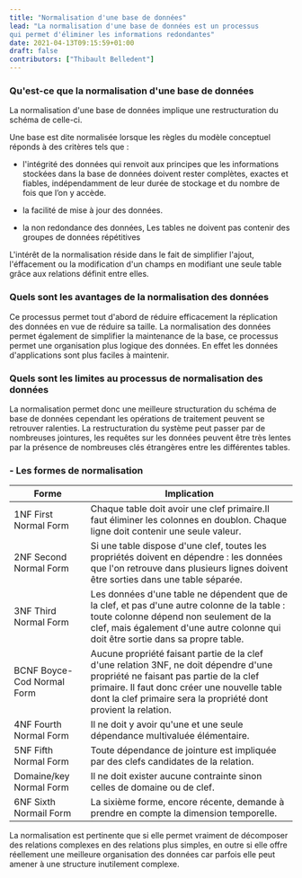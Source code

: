 ```yaml
---
title: "Normalisation d'une base de données"
lead: "La normalisation d'une base de données est un processus
qui permet d'éliminer les informations redondantes"
date: 2021-04-13T09:15:59+01:00
draft: false
contributors: ["Thibault Belledent"]
---
```

<div style="text-align: left">

### Qu'est-ce que la normalisation d'une base de données

La normalisation d'une base de données implique une restructuration
du schéma de celle-ci.

Une base est dite normalisée lorsque les règles du modèle conceptuel
réponds à des critères tels que :

- l'intégrité des données qui renvoit aux principes que les
  informations stockées dans la base de données doivent rester
  complètes, exactes et fiables, indépendamment de leur durée
  de stockage et du nombre de fois que l’on y accède.

- la facilité de mise à jour des données.

- la non redondance des données, Les tables ne doivent pas
  contenir des groupes de données répétitives

L'intérêt de la normalisation réside dans le fait de simplifier
l'ajout, l'éffacement ou la modification d'un champs en modifiant
une seule table grâce aux relations définit entre elles.

### Quels sont les avantages de la normalisation des données

Ce processus permet tout d'abord de réduire efficacement la
réplication des données en vue de réduire sa taille. La normalisation
des données permet également de simplifier la maintenance de la base,
ce processus permet une organisation plus logique des données. En effet
les données d'applications sont plus faciles à maintenir.


### Quels sont les limites au processus de normalisation des données

La normalisation permet donc une meilleure structuration du schéma
de base de données cependant les opérations de traitement peuvent
se retrouver ralenties. La restructuration du système peut passer
par de nombreuses jointures, les requêtes sur les données peuvent être
très lentes par la présence de nombreuses clés étrangères entre les
différentes tables.

### - Les formes de normalisation
</div>


|Forme|Implication|
|--- |--- |
|1NF First Normal Form|Chaque table doit avoir une clef primaire.Il faut éliminer les colonnes en doublon. Chaque ligne doit contenir une seule valeur.|
|2NF Second Normal Form|Si une table dispose d'une clef, toutes les propriétés doivent en dépendre : les données que l'on retrouve dans plusieurs lignes doivent être sorties dans une table séparée.|
|3NF Third Normal Form|Les données d'une table ne dépendent que de la clef, et pas d'une autre colonne de la table : toute colonne dépend non seulement de la clef, mais également d'une autre colonne qui doit être sortie dans sa propre table.|
|BCNF Boyce-Cod Normal Form|Aucune propriété faisant partie de la clef d'une relation 3NF, ne doit dépendre d'une propriété ne faisant pas partie de la clef primaire. Il faut donc créer une nouvelle table dont la clef primaire sera la propriété dont provient la relation.|
|4NF Fourth Normal Form|Il ne doit y avoir qu'une et une seule dépendance multivaluée élémentaire.|
|5NF Fifth Normal Form|Toute dépendance de jointure est impliquée par des clefs candidates de la relation.|
|Domaine/key Normal Form|Il ne doit exister aucune contrainte sinon celles de domaine ou de clef.|
|6NF Sixth Normail Form|La sixième forme, encore récente, demande à prendre en compte la dimension temporelle.|

La normalisation est pertinente que si elle permet vraiment de
décomposer des relations complexes en des relations plus simples,
en outre si elle offre réellement une meilleure organisation des données
car parfois elle peut amener à une structure inutilement complexe.






